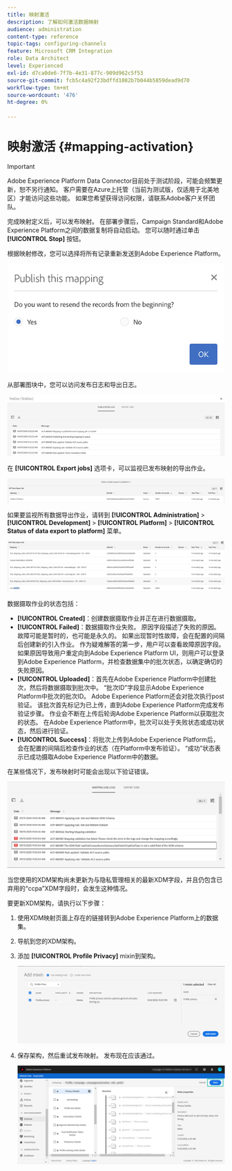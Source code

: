 ```yaml
---
title: 映射激活
description: 了解如何激活数据映射
audience: administration
content-type: reference
topic-tags: configuring-channels
feature: Microsoft CRM Integration
role: Data Architect
level: Experienced
exl-id: d7ca0de6-7f7b-4e31-877c-909d962c5f53
source-git-commit: fcb5c4a92f23bdffd1082b7b044b5859dead9d70
workflow-type: tm+mt
source-wordcount: '476'
ht-degree: 0%

---
```


# 映射激活 {#mapping-activation}

>[!IMPORTANT]
>
>Adobe Experience Platform Data Connector目前处于测试阶段，可能会频繁更新，恕不另行通知。 客户需要在Azure上托管（当前为测试版，仅适用于北美地区）才能访问这些功能。 如果您希望获得访问权限，请联系Adobe客户关怀团队。

完成映射定义后，可以发布映射。 在部署步骤后，Campaign Standard和Adobe Experience Platform之间的数据复制将自动启动。 您可以随时通过单击 **[!UICONTROL Stop]** 按钮。

根据映射修改，您可以选择将所有记录重新发送到Adobe Experience Platform。

![](assets/aep_publishmapping.png)

从部署图块中，您可以访问发布日志和导出日志。

![](assets/aep_publog.png)

在 **[!UICONTROL Export jobs]** 选项卡，可以监视已发布映射的导出作业。

![](assets/aep_jobstatus.png)

如果要监视所有数据导出作业，请转到 **[!UICONTROL Administration]** > **[!UICONTROL Development]** > **[!UICONTROL Platform]** > **[!UICONTROL Status of data export to platform]** 菜单。

![](assets/aep_statusmapping.png)

数据摄取作业的状态包括：

* **[!UICONTROL Created]**：创建数据摄取作业并正在进行数据摄取。
* **[!UICONTROL Failed]**：数据摄取作业失败。 原因字段描述了失败的原因。 故障可能是暂时的，也可能是永久的。 如果出现暂时性故障，会在配置的间隔后创建新的引入作业。 作为疑难解答的第一步，用户可以查看故障原因字段。 如果原因导致用户重定向到Adobe Experience Platform UI，则用户可以登录到Adobe Experience Platform，并检查数据集中的批次状态，以确定确切的失败原因。
* **[!UICONTROL Uploaded]**：首先在Adobe Experience Platform中创建批次，然后将数据摄取到批次中。 “批次ID”字段显示Adobe Experience Platform中批次的批次ID。 Adobe Experience Platform还会对批次执行post验证。 该批次首先标记为已上传，直到Adobe Experience Platform完成发布验证步骤。 作业会不断在上传后轮询Adobe Experience Platform以获取批次的状态。 在Adobe Experience Platform中，批次可以处于失败状态或成功状态，然后进行验证。
* **[!UICONTROL Success]**：将批次上传到Adobe Experience Platform后，会在配置的间隔后检查作业的状态（在Platform中发布验证）。 “成功”状态表示已成功摄取Adobe Experience Platform中的数据。

在某些情况下，发布映射时可能会出现以下验证错误。

![](assets/aep_datamapping_ccpa.png)

当您使用的XDM架构尚未更新为与隐私管理相关的最新XDM字段，并且仍包含已弃用的“ccpa”XDM字段时，会发生这种情况。

要更新XDM架构，请执行以下步骤：

1. 使用XDM映射页面上存在的链接转到Adobe Experience Platform上的数据集。

1. 导航到您的XDM架构。

1. 添加 **[!UICONTROL Profile Privacy]** mixin到架构。

   ![](assets/aep_datamapping_privacyfield.png)

1. 保存架构，然后重试发布映射。 发布现在应该通过。

   ![](assets/aep_save_mapping.png)
